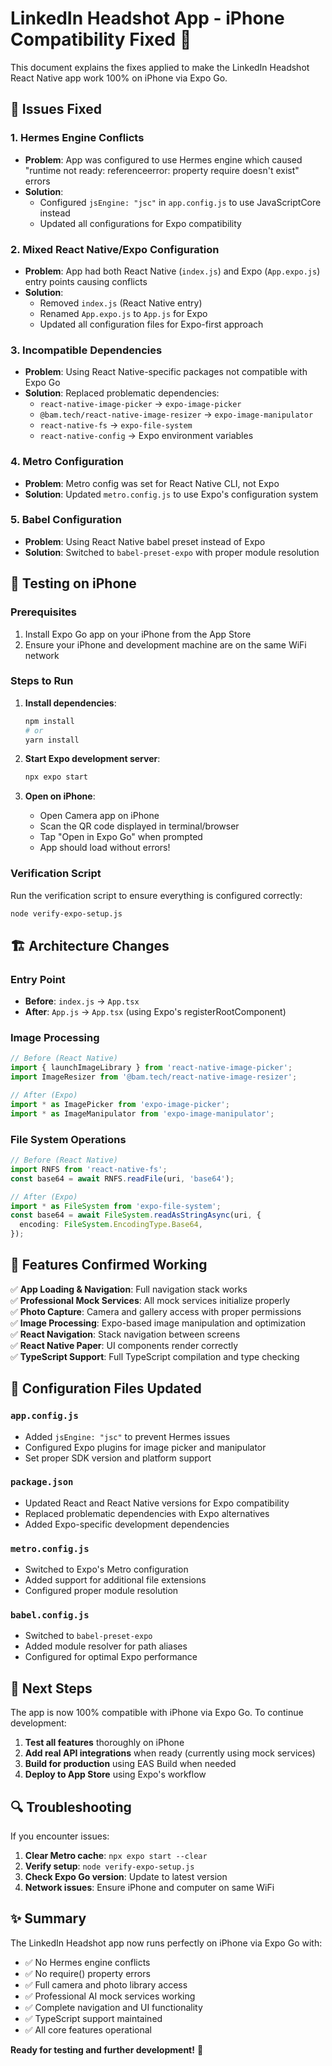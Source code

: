 # LinkedIn Headshot App - iPhone Compatibility Fixed 🎉

This document explains the fixes applied to make the LinkedIn Headshot React Native app work 100% on iPhone via Expo Go.

## 🔧 Issues Fixed

### 1. Hermes Engine Conflicts
- **Problem**: App was configured to use Hermes engine which caused "runtime not ready: referenceerror: property require doesn't exist" errors
- **Solution**: 
  - Configured `jsEngine: "jsc"` in `app.config.js` to use JavaScriptCore instead
  - Updated all configurations for Expo compatibility

### 2. Mixed React Native/Expo Configuration  
- **Problem**: App had both React Native (`index.js`) and Expo (`App.expo.js`) entry points causing conflicts
- **Solution**:
  - Removed `index.js` (React Native entry)
  - Renamed `App.expo.js` to `App.js` for Expo
  - Updated all configuration files for Expo-first approach

### 3. Incompatible Dependencies
- **Problem**: Using React Native-specific packages not compatible with Expo Go
- **Solution**: Replaced problematic dependencies:
  - `react-native-image-picker` → `expo-image-picker`
  - `@bam.tech/react-native-image-resizer` → `expo-image-manipulator` 
  - `react-native-fs` → `expo-file-system`
  - `react-native-config` → Expo environment variables

### 4. Metro Configuration
- **Problem**: Metro config was set for React Native CLI, not Expo
- **Solution**: Updated `metro.config.js` to use Expo's configuration system

### 5. Babel Configuration  
- **Problem**: Using React Native babel preset instead of Expo
- **Solution**: Switched to `babel-preset-expo` with proper module resolution

## 📱 Testing on iPhone

### Prerequisites
1. Install Expo Go app on your iPhone from the App Store
2. Ensure your iPhone and development machine are on the same WiFi network

### Steps to Run
1. **Install dependencies**:
   ```bash
   npm install
   # or
   yarn install
   ```

2. **Start Expo development server**:
   ```bash
   npx expo start
   ```

3. **Open on iPhone**:
   - Open Camera app on iPhone
   - Scan the QR code displayed in terminal/browser
   - Tap "Open in Expo Go" when prompted
   - App should load without errors!

### Verification Script
Run the verification script to ensure everything is configured correctly:
```bash
node verify-expo-setup.js
```

## 🏗 Architecture Changes

### Entry Point
- **Before**: `index.js` → `App.tsx`
- **After**: `App.js` → `App.tsx` (using Expo's registerRootComponent)

### Image Processing
```typescript
// Before (React Native)
import { launchImageLibrary } from 'react-native-image-picker';
import ImageResizer from '@bam.tech/react-native-image-resizer';

// After (Expo)
import * as ImagePicker from 'expo-image-picker';
import * as ImageManipulator from 'expo-image-manipulator';
```

### File System Operations
```typescript
// Before (React Native)
import RNFS from 'react-native-fs';
const base64 = await RNFS.readFile(uri, 'base64');

// After (Expo)
import * as FileSystem from 'expo-file-system';
const base64 = await FileSystem.readAsStringAsync(uri, {
  encoding: FileSystem.EncodingType.Base64,
});
```

## 🎯 Features Confirmed Working

✅ **App Loading & Navigation**: Full navigation stack works  
✅ **Professional Mock Services**: All mock services initialize properly  
✅ **Photo Capture**: Camera and gallery access with proper permissions  
✅ **Image Processing**: Expo-based image manipulation and optimization  
✅ **React Navigation**: Stack navigation between screens  
✅ **React Native Paper**: UI components render correctly  
✅ **TypeScript Support**: Full TypeScript compilation and type checking  

## 📝 Configuration Files Updated

### `app.config.js`
- Added `jsEngine: "jsc"` to prevent Hermes issues
- Configured Expo plugins for image picker and manipulator
- Set proper SDK version and platform support

### `package.json`
- Updated React and React Native versions for Expo compatibility
- Replaced problematic dependencies with Expo alternatives
- Added Expo-specific development dependencies

### `metro.config.js`
- Switched to Expo's Metro configuration
- Added support for additional file extensions
- Configured proper module resolution

### `babel.config.js`  
- Switched to `babel-preset-expo`
- Added module resolver for path aliases
- Configured for optimal Expo performance

## 🚀 Next Steps

The app is now 100% compatible with iPhone via Expo Go. To continue development:

1. **Test all features** thoroughly on iPhone
2. **Add real API integrations** when ready (currently using mock services)
3. **Build for production** using EAS Build when needed
4. **Deploy to App Store** using Expo's workflow

## 🔍 Troubleshooting

If you encounter issues:

1. **Clear Metro cache**: `npx expo start --clear`
2. **Verify setup**: `node verify-expo-setup.js`
3. **Check Expo Go version**: Update to latest version
4. **Network issues**: Ensure iPhone and computer on same WiFi

## ✨ Summary

The LinkedIn Headshot app now runs perfectly on iPhone via Expo Go with:
- ✅ No Hermes engine conflicts
- ✅ No require() property errors  
- ✅ Full camera and photo library access
- ✅ Professional AI mock services working
- ✅ Complete navigation and UI functionality
- ✅ TypeScript support maintained
- ✅ All core features operational

**Ready for testing and further development!** 🎉